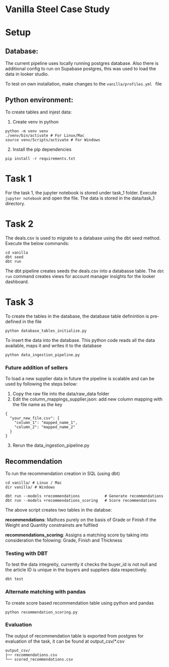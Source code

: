 # Vanilla Steel Case Study

# Setup 
## Database: 
The current pipeline uses locally running postgres database. Also there is additional config to run on Supabase postgres, this was used to load the data in looker studio. 

To test on own installation, make changes to the ```vanilla/profiles.yml ``` file 
## Python environment: 
To create tables and injest data: 

1. Create venv in python 
```
python -m venv venv 
./venv/bin/activate # For Linux/Mac
source venv/Scripts/activate # For Windows

```

2. Install the pip dependencies
```
pip install -r requirements.txt
```

# Task 1

For the task 1, the jupyter notebook is stored under task_1 folder. Execute ```jupyter notebook``` and open the file. The data is stored in the data/task_1 directory.


# Task 2

The deals.csv is used to migrate to a database using the dbt seed method. Execute the below commands:

```
cd vanilla 
dbt seed
dbt run
```
The dbt pipeline creates seeds the deals.csv into a databasse table. The `dbt run` command creates views for account manager insights for the looker dashboard. 

# Task 3

To create the tables in the database, the database table definintion is pre-defined in the file
```
python database_tables_initialize.py
```

To insert the data into the database. This python code reads all the data available, maps it and writes it to the database
```
python data_ingestion_pipeline.py
```

### Future addition of sellers 
To load a new supplier data in future the pipeline is scalable and can be used by following the steps below:
1. Copy the raw file into the data/raw_data folder 
2. Edit the column_mappings_supplier.json: add new column mapping with the file name as the key
```
{
  "your_new_file.csv": {
    "column_1": "mapped_name_1",
    "column_2": "mapped_name_2"
  }
}
```
3. Rerun the data_ingestion_pipeline.py

## Recommendation
To run the recommendation creation in SQL (using dbt)
```
cd vanilla/ # Linux / Mac
dir vanilla/ # Windows

dbt run --models +recommendations           # Generate recommendations
dbt run --models +recommendations_scoring   # Score recommendations
```
The above script creates two tables in the databse: 

**recommendations**: Mathces purely on the basis of Grade or Finish if the Weight and Quantity constrainsts are fulfiled 
 
**recommendations_scoring**: Assigns a matching score by taking into consideration the folowing: Grade, Finish and Thickness 
 
### Testing with DBT
To test the data integreity, currently it checks the buyer_id is not null and the article ID is unique in the buyers and suppliers data respectively.
```
dbt test 
```

### Alternate matching with pandas 
To create score based recommendation table using python and pandas 
```
python recommendation_scoring.py
```

### Evaluation 
The output of recommendation table is exported from postgres for evaluation of the task, it can be found at output_csv/*.csv
```
output_csv/
├── recommendations.csv
└── scored_recommendations.csv
```